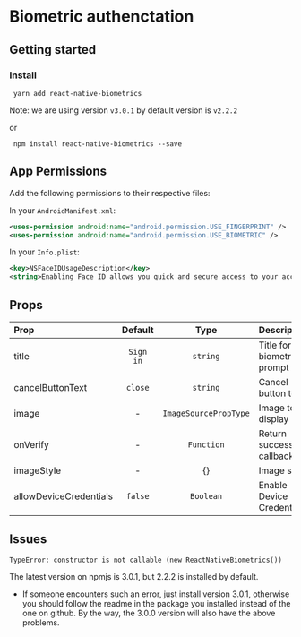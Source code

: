 # Biometric authenctation

## Getting started

### Install

```shell
 yarn add react-native-biometrics
```

Note: we are using version `v3.0.1` by default version is `v2.2.2 `

or

```shell
 npm install react-native-biometrics --save
```

## App Permissions

Add the following permissions to their respective files:

In your `AndroidManifest.xml`:

```xml
<uses-permission android:name="android.permission.USE_FINGERPRINT" />
<uses-permission android:name="android.permission.USE_BIOMETRIC" />

```

In your `Info.plist`:

```xml
<key>NSFaceIDUsageDescription</key>
<string>Enabling Face ID allows you quick and secure access to your account.</string>
```

## Props

| Prop                   |  Default  |         Type          | Description                |
| :--------------------- | :-------: | :-------------------: | :------------------------- |
| title                  | `Sign in` |       `string`        | Title for biometric prompt |
| cancelButtonText       |  `close`  |       `string`        | Cancel button text         |
| image                  |     -     | `ImageSourcePropType` | Image to display           |
| onVerify               |     -     |      `Function`       | Return success callback    |
| imageStyle             |     -     |          {}           | Image style                |
| allowDeviceCredentials |  `false`  |       `Boolean`       | Enable Device Credentials  |

## Issues

```shell undefined is not a function (BiometryTypes)
TypeError: constructor is not callable (new ReactNativeBiometrics())
```

The latest version on npmjs is 3.0.1, but 2.2.2 is installed by default.

- If someone encounters such an error, just install version 3.0.1, otherwise you should follow the readme in the package you installed instead of the one on github. By the way, the 3.0.0 version will also have the above problems.
